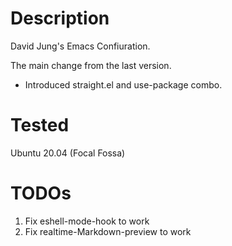 # Description
David Jung's Emacs Confiuration.

The main change from the last version.  
- Introduced straight.el and use-package combo.

# Tested
Ubuntu 20.04 (Focal Fossa)  

# TODOs
1. Fix eshell-mode-hook to work
2. Fix realtime-Markdown-preview to work
